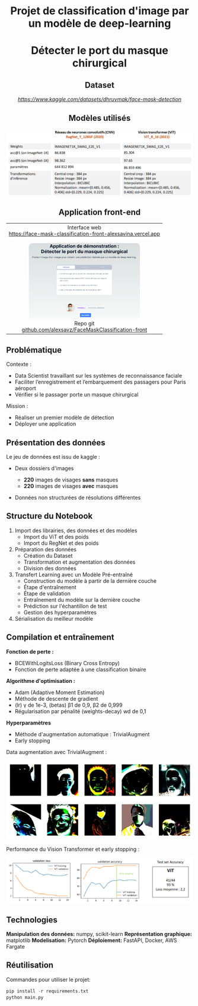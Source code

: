 <h1 align="center">Projet de classification d'image par un modèle de deep-learning</h1>
<h1 align="center">Détecter le port du masque chirurgical</h1>

<h2 align="center">Dataset</h2>

<p align="center"><a href="https://www.kaggle.com/datasets/dhruvmak/face-mask-detection"><i>https://www.kaggle.com/datasets/dhruvmak/face-mask-detection</i></a></p>

<h2 align="center">Modèles utilisés</h2>

![Choix du modèle!](/assets/models.png "Description des modèles")

<h2 align="center">Application front-end</h2>
<table align="center">
  <tr>
    <td align="center" valign="top">
      Interface web<br/>
      <a href="https://face-mask-classification-front-alexsavina.vercel.app">https://face-mask-classification-front-alexsavina.vercel.app</a> <br/><br>
      <a href="https://face-mask-classification-front-alexsavina.vercel.app">
        <img alt="Face Mask detection" src="/assets/front_app_screen.png" width="300px" style="max-width:100%; border-radius: 10px;"/>
      </a>
      <br>
      Repo git<br/>
      <a href="https://github.com/alexsavz/FaceMaskClassification-front">github.com/alexsavz/FaceMaskClassification-front</a> <br/>
    </td>
  </tr>
</table>

## Problématique

Contexte :

- Data Scientist travaillant sur les systèmes de reconnaissance faciale
- Faciliter l’enregistrement et l’embarquement des passagers pour Paris aéroport
- Vérifier si le passager porte un masque chirurgical

Mission :

- Réaliser un premier modèle de détection
- Déployer une application

## Présentation des données

Le jeu de données est issu de kaggle :

- Deux dossiers d'images

  - **220** images de visages **sans** masques
  - **220** images de visages **avec** masques

- Données non structurées de résolutions différentes

## Structure du Notebook

1. Import des librairies, des données et des modèles
   - Import du ViT et des poids
   - Import du RegNet et des poids
2. Préparation des données
   - Création du Dataset
   - Transformation et augmentation des données
   - Division des données
3. Transfert Learning avec un Modèle Pré-entraîné
   - Construction du modèle à partir de la dernière couche
   - &Eacute;tape d'entraînement
   - &Eacute;tape de validation
   - Entraînement du modèle sur la dernière couche
   - Prédiction sur l'échantillon de test
   - Gestion des hyperparamètres
4. Sérialisation du meilleur modèle

## Compilation et entraînement

**Fonction de perte :**

- BCEWithLogitsLoss (Binary Cross Entropy)
- Fonction de perte adaptée à une classification binaire

**Algorithme d'optimisation :**

- Adam (Adaptive Moment Estimation)
- Méthode de descente de gradient
- (lr) γ de 1e-3, (betas) β1 de 0,9, β2 de 0,999
- Régularisation par pénalité (weights-decay) wd de 0,1

**Hyperparamètres**

- Méthode d'augmentation automatique : TrivialAugment
- Early stopping

Data augmentation avec TrivialAugment :

![TrivialAugment!](/assets/trivialaugment.png "TrivialAugment")

Performance du Vision Transformer et early stopping :

![Performance ViT!](/assets/vit_scores.png "Performance du modèle ViT")

## Technologies

**Manipulation des données:** numpy, scikit-learn
**Représentation graphique:** matplotlib
**Modelisation:** Pytorch
**Déploiement:** FastAPI, Docker, AWS Fargate

## Réutilisation

Commandes pour utiliser le projet:

```python
pip install -r requirements.txt
python main.py
```
